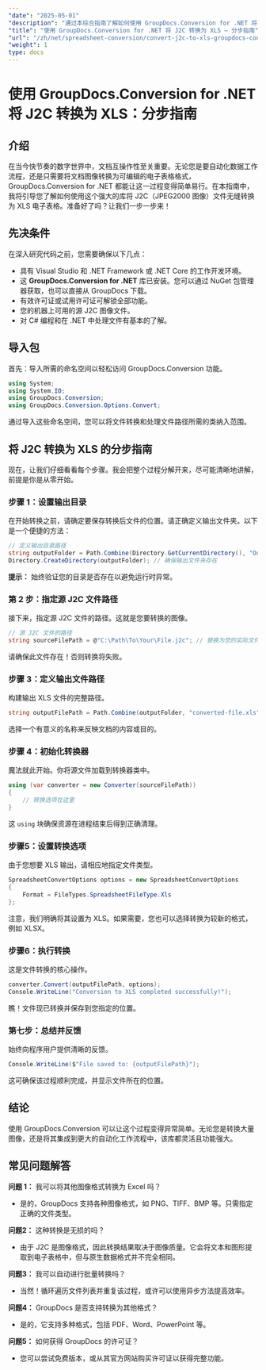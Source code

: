 ```yaml
---
"date": "2025-05-01"
"description": "通过本综合指南了解如何使用 GroupDocs.Conversion for .NET 将 J2C 文件无缝转换为 Excel 格式。"
"title": "使用 GroupDocs.Conversion for .NET 将 J2C 转换为 XLS — 分步指南"
"url": "/zh/net/spreadsheet-conversion/convert-j2c-to-xls-groupdocs-conversion-net/"
"weight": 1
type: docs
---
```

# 使用 GroupDocs.Conversion for .NET 将 J2C 转换为 XLS：分步指南

## 介绍

在当今快节奏的数字世界中，文档互操作性至关重要。无论您是要自动化数据工作流程，还是只需要将文档图像转换为可编辑的电子表格格式，GroupDocs.Conversion for .NET 都能让这一过程变得简单易行。在本指南中，我将引导您了解如何使用这个强大的库将 J2C（JPEG2000 图像）文件无缝转换为 XLS 电子表格。准备好了吗？让我们一步一步来！


## 先决条件

在深入研究代码之前，您需要确保以下几点：
- 具有 Visual Studio 和 .NET Framework 或 .NET Core 的工作开发环境。
- 这 **GroupDocs.Conversion for .NET** 库已安装。您可以通过 NuGet 包管理器获取，也可以直接从 GroupDocs 下载。
- 有效许可证或试用许可证可解锁全部功能。
- 您的机器上可用的源 J2C 图像文件。
- 对 C# 编程和在 .NET 中处理文件有基本的了解。


## 导入包

首先：导入所需的命名空间以轻松访问 GroupDocs.Conversion 功能。

```csharp
using System;
using System.IO;
using GroupDocs.Conversion;
using GroupDocs.Conversion.Options.Convert;
```

通过导入这些命名空间，您可以将文件转换和处理文件路径所需的类纳入范围。


## 将 J2C 转换为 XLS 的分步指南

现在，让我们仔细看看每个步骤。我会把整个过程分解开来，尽可能清晰地讲解，前提是你是从零开始。


### 步骤 1：设置输出目录

在开始转换之前，请确定要保存转换后文件的位置。请正确定义输出文件夹。以下是一个便捷的方法：

```csharp
// 定义输出目录路径
string outputFolder = Path.Combine(Directory.GetCurrentDirectory(), "Output");
Directory.CreateDirectory(outputFolder); // 确保输出文件夹存在
```

**提示：** 始终验证您的目录是否存在以避免运行时异常。 


### 第 2 步：指定源 J2C 文件路径

接下来，指定源 J2C 文件的路径。这就是您要转换的图像。

```csharp
// 源 J2C 文件的路径
string sourceFilePath = @"C:\Path\To\Your\File.j2c"; // 替换为您的实际文件路径
```

请确保此文件存在！否则转换将失败。


### 步骤 3：定义输出文件路径

构建输出 XLS 文件的完整路径。

```csharp
string outputFilePath = Path.Combine(outputFolder, "converted-file.xls");
```

选择一个有意义的名称来反映文档的内容或目的。


### 步骤 4：初始化转换器

魔法就此开始。你将源文件加载到转换器类中。

```csharp
using (var converter = new Converter(sourceFilePath))
{
    // 转换选项在这里
}
```

这 `using` 块确保资源在进程结束后得到正确清理。


### 步骤5：设置转换选项

由于您想要 XLS 输出，请相应地指定文件类型。

```csharp
SpreadsheetConvertOptions options = new SpreadsheetConvertOptions
{
    Format = FileTypes.SpreadsheetFileType.Xls
};
```

注意，我们明确将其设置为 XLS。如果需要，您也可以选择转换为较新的格式，例如 XLSX。


### 步骤6：执行转换

这是文件转换的核心操作。

```csharp
converter.Convert(outputFilePath, options);
Console.WriteLine("Conversion to XLS completed successfully!");
```

瞧！文件现已转换并保存到您指定的位置。


### 第七步：总结并反馈

始终向程序用户提供清晰的反馈。

```csharp
Console.WriteLine($"File saved to: {outputFilePath}");
```

这可确保该过程顺利完成，并显示文件所在的位置。

## 结论

使用 GroupDocs.Conversion 可以让这个过程变得异常简单。无论您是转换大量图像，还是将其集成到更大的自动化工作流程中，该库都灵活且功能强大。

## 常见问题解答

**问题 1：** 我可以将其他图像格式转换为 Excel 吗？  

- 是的，GroupDocs 支持各种图像格式，如 PNG、TIFF、BMP 等。只需指定正确的文件类型。

**问题2：** 这种转换是无损的吗？  

- 由于 J2C 是图像格式，因此转换结果取决于图像质量。它会将文本和图形提取到电子表格中，但与原生数据格式并不完全相同。

**问题3：** 我可以自动进行批量转换吗？  

- 当然！循环遍历文件列表并重复该过程，或许可以使用异步方法提高效率。

**问题4：** GroupDocs 是否支持转换为其他格式？  

- 是的，它支持多种格式，包括 PDF、Word、PowerPoint 等。

**问题5：** 如何获得 GroupDocs 的许可证？  

- 您可以尝试免费版本，或从其官方网站购买许可证以获得完整功能。